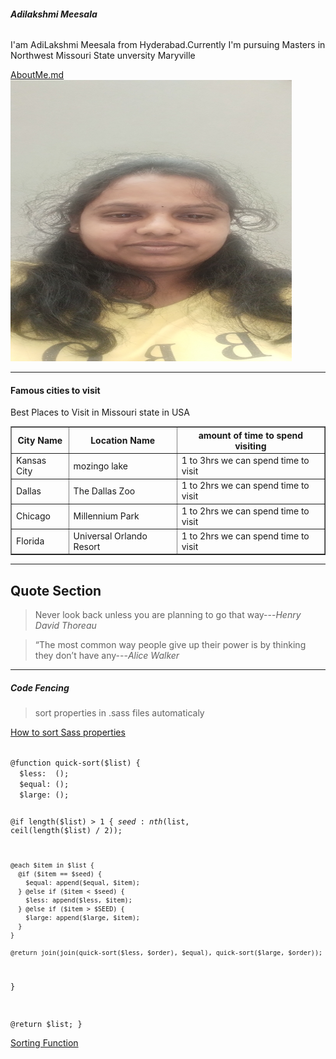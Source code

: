 <h6><b>Adilakshmi Meesala</b></h6>
<p>I'am AdiLakshmi Meesala from Hyderabad.Currently I'm pursuing Masters in Northwest Missouri State unversity Maryville</p>
<a href="http://www.google.com">AboutMe.md</a>
<img src="lakshmi.png" width=450" height="450">
<hr>
<h4> Famous cities to visit</h4>
<p>Best Places to Visit in Missouri state in USA</p>
<table border="1">
<tr>
<th>City Name</th>
<th>Location Name</th>
<th>amount of time to spend visiting</th>
</tr>
<tr>
<td>Kansas City</td>
<td>mozingo lake</td>
<td>1 to 3hrs we can spend time to visit</td>
</tr>
<tr>
<td>Dallas</td>
<td>The Dallas Zoo </td>
<td>1 to 2hrs we can spend time to visit</td>
</tr>
<tr>
<td>Chicago</td>
<td>Millennium Park</td>
<td>1 to 2hrs we can spend time to visit</td>
</tr>
<tr>
<td>Florida</td>
<td>Universal Orlando Resort</td>
<td>1 to 2hrs we can spend time to visit</td>
</tr>
</table>
<hr>
<h2>Quote Section</h2>
<blockquote>Never look back unless you are planning to go that way---<i>​Henry David Thoreau</i></blockquote>
<blockquote>“The most common way people give up their power is by thinking they don’t have any---<i>Alice Walker</i></blockquote>

<hr>
<h5>Code Fencing</h5>

<blockquote>sort properties in .sass files automaticaly</blockquote>

<a href="https://stackoverflow.com/questions/57286768/how-to-sort-sass-properties-for-example-in-alphabetical-order"> How to sort Sass properties</a>

<code> 
@function quick-sort($list) {
  $less:  ();
  $equal: ();
  $large: ();

  @if length($list) > 1 {
    $seed: nth($list, ceil(length($list) / 2));

    @each $item in $list {
      @if ($item == $seed) {
        $equal: append($equal, $item);
      } @else if ($item < $seed) {
        $less: append($less, $item);
      } @else if ($item > $SEED) {
        $large: append($large, $item);
      }
    }

    @return join(join(quick-sort($less, $order), $equal), quick-sort($large, $order));
  }

  @return $list;
}
</code>

<a href="https://css-tricks.com/snippets/sass/sorting-function/"> Sorting Function</a>


